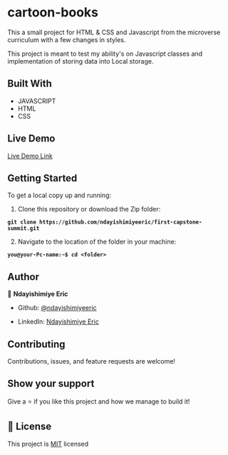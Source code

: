 # cartoon-books

This a small project for HTML & CSS and Javascript from the microverse curriculum with a few changes in styles.

This project is meant to test my ability's on Javascript classes and implementation of storing data into Local storage.

## Built With

- JAVASCRIPT
- HTML
- CSS

## Live Demo

[Live Demo Link](https://ndayishimiyeeric.github.io/first-capstone-summit/)

## Getting Started

To get a local copy up and running:

1. Clone this repository or download the Zip folder:

**`git clone https://github.com/ndayishimiyeeric/first-capstone-summit.git`**

2. Navigate to the location of the folder in your machine:

**`you@your-Pc-name:~$ cd <folder>`**

## Author

👤 **Ndayishimiye Eric**

- Github: [@ndayishimiyeeric](https://github.com/ndayishimiyeeric)

- LinkedIn: [Ndayishimiye Eric](https://www.linkedin.com/in/nderic/)

## Contributing

Contributions, issues, and feature requests are welcome!

## Show your support

Give a ⭐️ if you like this project and how we manage to build it!

## 📝 License

This project is [MIT](./MIT.md) licensed
